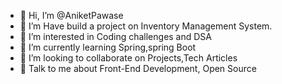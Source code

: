 - 👋 Hi, I’m @AniketPawase
- 🔭 I’m Have build a project on Inventory Management System.
- 👀 I’m interested in Coding challenges and DSA
- 🌱 I’m currently learning Spring,spring Boot
- 👯 I’m looking to collaborate on Projects,Tech Articles
- 💬 Talk to me about Front-End Development, Open Source
<!---
AniketPawase/AniketPawase is a ✨ special ✨ repository because its `README.md` (this file) appears on your GitHub profile.
You can click the Preview link to take a look at your changes.
--->
